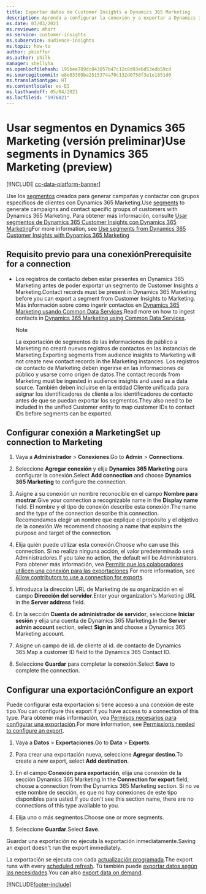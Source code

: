 ```yaml
---
title: Exportar datos de Customer Insights a Dynamics 365 Marketing
description: Aprenda a configurar la conexión y a exportar a Dynamics 365 Marketing.
ms.date: 03/03/2021
ms.reviewer: mhart
ms.service: customer-insights
ms.subservice: audience-insights
ms.topic: how-to
author: pkieffer
ms.author: philk
manager: shellyha
ms.openlocfilehash: 195bee789dc043057b47c12c8d93e6d53edb59cd
ms.sourcegitcommit: e8e03309ba2515374a70c132d0758f3e1e1851d0
ms.translationtype: HT
ms.contentlocale: es-ES
ms.lasthandoff: 05/04/2021
ms.locfileid: "5976821"
---
```

# <a name="use-segments-in-dynamics-365-marketing-preview"></a><span data-ttu-id="8f4dc-103">Usar segmentos en Dynamics 365 Marketing (versión preliminar)</span><span class="sxs-lookup"><span data-stu-id="8f4dc-103">Use segments in Dynamics 365 Marketing (preview)</span></span>

[!INCLUDE [cc-data-platform-banner](../includes/cc-data-platform-banner.md)]

<span data-ttu-id="8f4dc-104">Use los [segmentos](segments.md) creados para generar campañas y contactar con grupos específicos de clientes con Dynamics 365 Marketing.</span><span class="sxs-lookup"><span data-stu-id="8f4dc-104">Use [segments](segments.md) to generate campaigns and contact specific groups of customers with Dynamics 365 Marketing.</span></span> <span data-ttu-id="8f4dc-105">Para obtener más información, consulte [Usar segmentos de Dynamics 365 Customer Insights con Dynamics 365 Marketing](/dynamics365/marketing/customer-insights-segments)</span><span class="sxs-lookup"><span data-stu-id="8f4dc-105">For more information, see [Use segments from Dynamics 365 Customer Insights with Dynamics 365 Marketing](/dynamics365/marketing/customer-insights-segments)</span></span>

## <a name="prerequisite-for-a-connection"></a><span data-ttu-id="8f4dc-106">Requisito previo para una conexión</span><span class="sxs-lookup"><span data-stu-id="8f4dc-106">Prerequisite for a connection</span></span>

- <span data-ttu-id="8f4dc-107">Los registros de contacto deben estar presentes en Dynamics 365 Marketing antes de poder exportar un segmento de Customer Insights a Marketing.</span><span class="sxs-lookup"><span data-stu-id="8f4dc-107">Contact records must be present in Dynamics 365 Marketing before you can export a segment from Customer Insights to Marketing.</span></span> <span data-ttu-id="8f4dc-108">Más información sobre cómo ingerir contactos en [Dynamics 365 Marketing usando Common Data Services](connect-power-query.md).</span><span class="sxs-lookup"><span data-stu-id="8f4dc-108">Read more on how to ingest contacts in [Dynamics 365 Marketing using Common Data Services](connect-power-query.md).</span></span>

  > [!NOTE]
  > <span data-ttu-id="8f4dc-109">La exportación de segmentos de las informaciones de público a Marketing no creará nuevos registros de contactos en las instancias de Marketing.</span><span class="sxs-lookup"><span data-stu-id="8f4dc-109">Exporting segments from audience insights to Marketing will not create new contact records in the Marketing instances.</span></span> <span data-ttu-id="8f4dc-110">Los registros de contacto de Marketing deben ingerirse en las informaciones de público y usarse como origen de datos.</span><span class="sxs-lookup"><span data-stu-id="8f4dc-110">The contact records from Marketing must be ingested in audience insights and used as a data source.</span></span> <span data-ttu-id="8f4dc-111">También deben incluirse en la entidad Cliente unificada para asignar los identificadores de cliente a los identificadores de contacto antes de que se puedan exportar los segmentos.</span><span class="sxs-lookup"><span data-stu-id="8f4dc-111">They also need to be included in the unified Customer entity to map customer IDs to contact IDs before segments can be exported.</span></span>

## <a name="set-up-connection-to-marketing"></a><span data-ttu-id="8f4dc-112">Configurar conexión a Marketing</span><span class="sxs-lookup"><span data-stu-id="8f4dc-112">Set up connection to Marketing</span></span>

1. <span data-ttu-id="8f4dc-113">Vaya a **Administrador** > **Conexiones**.</span><span class="sxs-lookup"><span data-stu-id="8f4dc-113">Go to **Admin** > **Connections**.</span></span>

1. <span data-ttu-id="8f4dc-114">Seleccione **Agregar conexión** y elija **Dynamics 365 Marketing** para configurar la conexión.</span><span class="sxs-lookup"><span data-stu-id="8f4dc-114">Select **Add connection** and choose **Dynamics 365 Marketing** to configure the connection.</span></span>

1. <span data-ttu-id="8f4dc-115">Asigne a su conexión un nombre reconocible en el campo **Nombre para mostrar**.</span><span class="sxs-lookup"><span data-stu-id="8f4dc-115">Give your connection a recognizable name in the **Display name** field.</span></span> <span data-ttu-id="8f4dc-116">El nombre y el tipo de conexión describe esta conexión.</span><span class="sxs-lookup"><span data-stu-id="8f4dc-116">The name and the type of the connection describe this connection.</span></span> <span data-ttu-id="8f4dc-117">Recomendamos elegir un nombre que explique el propósito y el objetivo de la conexión.</span><span class="sxs-lookup"><span data-stu-id="8f4dc-117">We recommend choosing a name that explains the purpose and target of the connection.</span></span>

1. <span data-ttu-id="8f4dc-118">Elija quién puede utilizar esta conexión.</span><span class="sxs-lookup"><span data-stu-id="8f4dc-118">Choose who can use this connection.</span></span> <span data-ttu-id="8f4dc-119">Si no realiza ninguna acción, el valor predeterminado será Administradores.</span><span class="sxs-lookup"><span data-stu-id="8f4dc-119">If you take no action, the default will be Administrators.</span></span> <span data-ttu-id="8f4dc-120">Para obtener más información, vea [Permitir que los colaboradores utilicen una conexión para las exportaciones](connections.md#allow-contributors-to-use-a-connection-for-exports).</span><span class="sxs-lookup"><span data-stu-id="8f4dc-120">For more information, see [Allow contributors to use a connection for exports](connections.md#allow-contributors-to-use-a-connection-for-exports).</span></span>

1. <span data-ttu-id="8f4dc-121">Introduzca la dirección URL de Marketing de su organización en el campo **Dirección del servidor**.</span><span class="sxs-lookup"><span data-stu-id="8f4dc-121">Enter your organization's Marketing URL in the **Server address** field.</span></span>

1. <span data-ttu-id="8f4dc-122">En la sección **Cuenta de administrador de servidor**, seleccione **Iniciar sesión** y elija una cuenta de Dynamics 365 Marketing.</span><span class="sxs-lookup"><span data-stu-id="8f4dc-122">In the **Server admin account** section, select **Sign in** and choose a Dynamics 365 Marketing account.</span></span>

1. <span data-ttu-id="8f4dc-123">Asigne un campo de id. de cliente al id. de contacto de Dynamics 365.</span><span class="sxs-lookup"><span data-stu-id="8f4dc-123">Map a customer ID field to the Dynamics 365 Contact ID.</span></span>

1. <span data-ttu-id="8f4dc-124">Seleccione **Guardar** para completar la conexión.</span><span class="sxs-lookup"><span data-stu-id="8f4dc-124">Select **Save** to complete the connection.</span></span> 

## <a name="configure-an-export"></a><span data-ttu-id="8f4dc-125">Configurar una exportación</span><span class="sxs-lookup"><span data-stu-id="8f4dc-125">Configure an export</span></span>

<span data-ttu-id="8f4dc-126">Puede configurar esta exportación si tiene acceso a una conexión de este tipo.</span><span class="sxs-lookup"><span data-stu-id="8f4dc-126">You can configure this export if you have access to a connection of this type.</span></span> <span data-ttu-id="8f4dc-127">Para obtener más información, vea [Permisos necesarios para configurar una exportación](export-destinations.md#set-up-a-new-export).</span><span class="sxs-lookup"><span data-stu-id="8f4dc-127">For more information, see [Permissions needed to configure an export](export-destinations.md#set-up-a-new-export).</span></span>

1. <span data-ttu-id="8f4dc-128">Vaya a **Datos** > **Exportaciones**.</span><span class="sxs-lookup"><span data-stu-id="8f4dc-128">Go to **Data** > **Exports**.</span></span>

1. <span data-ttu-id="8f4dc-129">Para crear una exportación nueva, seleccione **Agregar destino**.</span><span class="sxs-lookup"><span data-stu-id="8f4dc-129">To create a new export, select **Add destination**.</span></span>

1. <span data-ttu-id="8f4dc-130">En el campo **Conexión para exportación**, elija una conexión de la sección Dynamics 365 Marketing.</span><span class="sxs-lookup"><span data-stu-id="8f4dc-130">In the **Connection for export** field, choose a connection from the Dynamics 365 Marketing section.</span></span> <span data-ttu-id="8f4dc-131">Si no ve este nombre de sección, es que no hay conexiones de este tipo disponibles para usted.</span><span class="sxs-lookup"><span data-stu-id="8f4dc-131">If you don't see this section name, there are no connections of this type available to you.</span></span>

1. <span data-ttu-id="8f4dc-132">Elija uno o más segmentos.</span><span class="sxs-lookup"><span data-stu-id="8f4dc-132">Choose one or more segments.</span></span>

1. <span data-ttu-id="8f4dc-133">Seleccione **Guardar**.</span><span class="sxs-lookup"><span data-stu-id="8f4dc-133">Select **Save**.</span></span>

<span data-ttu-id="8f4dc-134">Guardar una exportación no ejecuta la exportación inmediatamente.</span><span class="sxs-lookup"><span data-stu-id="8f4dc-134">Saving an export doesn't run the export immediately.</span></span>

<span data-ttu-id="8f4dc-135">La exportación se ejecuta con cada [actualización programada](system.md#schedule-tab).</span><span class="sxs-lookup"><span data-stu-id="8f4dc-135">The export runs with every [scheduled refresh](system.md#schedule-tab).</span></span> <span data-ttu-id="8f4dc-136">Tú también puede [exportar datos según las necesidades](export-destinations.md#run-exports-on-demand).</span><span class="sxs-lookup"><span data-stu-id="8f4dc-136">You can also [export data on demand](export-destinations.md#run-exports-on-demand).</span></span> 

[!INCLUDE[footer-include](../includes/footer-banner.md)]
